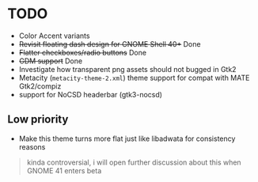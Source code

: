TODO
=====
- Color Accent variants
- ~~Revisit floating dash design for GNOME Shell 40+~~ Done
- ~~Flatter checkboxes/radio buttons~~ Done
- ~~GDM support~~ Done
- Investigate how transparent png assets should not bugged in Gtk2
- Metacity (`metacity-theme-2.xml`) theme support for compat with MATE Gtk2/compiz
- support for NoCSD headerbar (gtk3-nocsd)

## Low priority
- Make this theme turns more flat just like libadwata for consistency reasons
> kinda controversial, i will open further discussion about this when GNOME 41 enters beta
